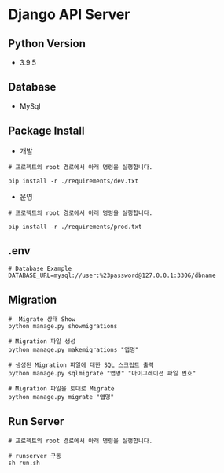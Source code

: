 # Django API Server

## Python Version
* 3.9.5

## Database
* MySql

## Package Install
* 개발
```shell
# 프로젝트의 root 경로에서 아래 명령을 실행합니다.

pip install -r ./requirements/dev.txt
```
* 운영
```shell
# 프로젝트의 root 경로에서 아래 명령을 실행합니다.

pip install -r ./requirements/prod.txt
```

## .env

```dotenv
# Database Example
DATABASE_URL=mysql://user:%23password@127.0.0.1:3306/dbname
```

## Migration
```shell
#  Migrate 상태 Show
python manage.py showmigrations

# Migration 파일 생성
python manage.py makemigrations "앱명"

# 생성된 Migration 파일에 대한 SQL 스크립트 출력
python manage.py sqlmigrate "앱명" "마이그레이션 파일 번호"

# Migration 파일을 토대로 Migrate
python manage.py migrate "앱명"
```

## Run Server
```shell
# 프로젝트의 root 경로에서 아래 명령을 실행합니다.

# runserver 구동
sh run.sh
```